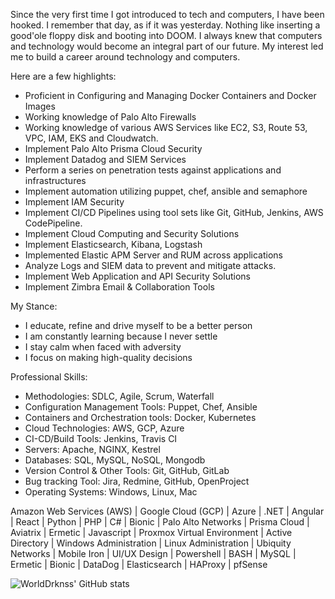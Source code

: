 Since the very first time I got introduced to tech and computers, I have been hooked. I remember that day, as if it was yesterday. Nothing like inserting a good'ole floppy disk and booting into DOOM. I always knew that computers and technology would become an integral part of our future. My interest led me to build a career around technology and computers.

Here are a few highlights:
* Proficient in Configuring and Managing Docker Containers and Docker Images
* Working knowledge of Palo Alto Firewalls
* Working knowledge of various AWS Services like EC2, S3, Route 53, VPC, IAM, EKS and Cloudwatch.
* Implement Palo Alto Prisma Cloud Security
* Implement Datadog and SIEM Services
* Perform a series on penetration tests against applications and infrastructures
* Implement automation utilizing puppet, chef, ansible and semaphore
* Implement IAM Security
* Implement CI/CD Pipelines using tool sets like Git, GitHub, Jenkins, AWS CodePipeline.
* Implement Cloud Computing and Security Solutions
* Implement Elasticsearch, Kibana, Logstash
* Implemented Elastic APM Server and RUM across applications
* Analyze Logs and SIEM data to prevent and mitigate attacks.
* Implement Web Application and API Security Solutions
* Implement Zimbra Email & Collaboration Tools

My Stance:
* I educate, refine and drive myself to be a better person
* I am constantly learning because I never settle
* I stay calm when faced with adversity
* I focus on making high-quality decisions

Professional Skills:
* Methodologies: SDLC, Agile, Scrum, Waterfall
* Configuration Management Tools: Puppet, Chef, Ansible
* Containers and Orchestration tools: Docker, Kubernetes
* Cloud Technologies: AWS, GCP, Azure
* CI-CD/Build Tools: Jenkins, Travis CI
* Servers: Apache, NGINX, Kestrel
* Databases: SQL, MySQL, NoSQL, Mongodb
* Version Control & Other Tools: Git, GitHub, GitLab
* Bug tracking Tool: Jira, Redmine, GitHub, OpenProject
* Operating Systems: Windows, Linux, Mac

Amazon Web Services (AWS) | Google Cloud (GCP) | Azure | .NET | Angular | React | Python | PHP | C# | Bionic | Palo Alto Networks | Prisma Cloud | Aviatrix | Ermetic | Javascript | Proxmox Virtual Environment | Active Directory | Windows Administration | Linux Administration | Ubiquity Networks | Mobile Iron | UI/UX Design | Powershell | BASH | MySQL | Ermetic | Bionic | DataDog | Elasticsearch | HAProxy | pfSense

![WorldDrknss' GitHub stats](https://github-readme-stats.vercel.app/api?username=WorldDrknss&count_private=true&show_icons=true&theme=radical)
